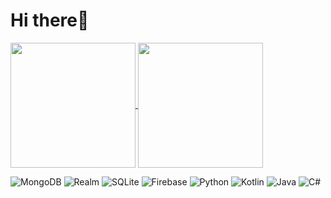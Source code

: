 # Hi there👋
<a href="https://github.com/DimaLabsdeveloper">
  <img height=200 align="center" src="https://github-readme-stats.vercel.app/api?username=DimaLabsdeveloper" />
</a>
<a href="https://github.com/DimaLabsdeveloper">
  <img height=200 align="center" src="https://github-readme-stats.vercel.app/api/top-langs?username=DimaLabsdeveloper&layout=compact&langs_count=8&card_width=320" />
</a>



![MongoDB](https://img.shields.io/badge/MongoDB-%234ea94b.svg?style=for-the-badge&logo=mongodb&logoColor=white)
![Realm](https://img.shields.io/badge/Realm-39477F?style=for-the-badge&logo=realm&logoColor=white)
![SQLite](https://img.shields.io/badge/sqlite-%2307405e.svg?style=for-the-badge&logo=sqlite&logoColor=white)
![Firebase](https://img.shields.io/badge/firebase-%23039BE5.svg?style=for-the-badge&logo=firebase)
![Python](https://img.shields.io/badge/python-3670A0?style=for-the-badge&logo=python&logoColor=ffdd54)
![Kotlin](https://img.shields.io/badge/kotlin-%237F52FF.svg?style=for-the-badge&logo=kotlin&logoColor=white)
![Java](https://img.shields.io/badge/java-%23ED8B00.svg?style=for-the-badge&logo=openjdk&logoColor=white)
![C#](https://img.shields.io/badge/c%23-%23239120.svg?style=for-the-badge&logo=c-sharp&logoColor=white)
